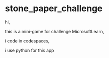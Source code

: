 # stone_paper_challenge

hi,

this is a mini-game for challenge MicrosoftLearn,
 
i code in codespaces,

i use python for this app

